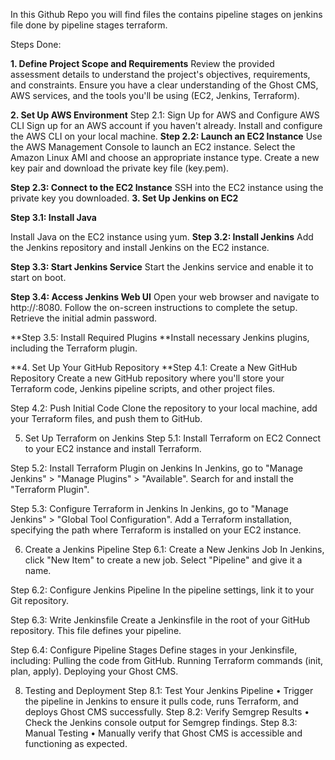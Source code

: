 In this Github Repo you will find files the contains pipeline stages on jenkins file done by pipeline stages terraform.


Steps Done:

**1. Define Project Scope and Requirements**
Review the provided assessment details to understand the project's objectives, requirements, and constraints.
Ensure you have a clear understanding of the Ghost CMS, AWS services, and the tools you'll be using (EC2, Jenkins, Terraform).

**2. Set Up AWS Environment**
Step 2.1: Sign Up for AWS and Configure AWS CLI
Sign up for an AWS account if you haven't already.
Install and configure the AWS CLI on your local machine.
**Step 2.2: Launch an EC2 Instance**
Use the AWS Management Console to launch an EC2 instance. Select the Amazon Linux AMI and choose an appropriate instance type.
Create a new key pair and download the private key file (key.pem).

**Step 2.3: Connect to the EC2 Instance**
SSH into the EC2 instance using the private key you downloaded.
**3. Set Up Jenkins on EC2**

**Step 3.1: Install Java**

Install Java on the EC2 instance using yum.
**Step 3.2: Install Jenkins**
Add the Jenkins repository and install Jenkins on the EC2 instance.

**Step 3.3: Start Jenkins Service**
Start the Jenkins service and enable it to start on boot.

**Step 3.4: Access Jenkins Web UI**
Open your web browser and navigate to http://<your-ec2-ip>:8080.
Follow the on-screen instructions to complete the setup. Retrieve the initial admin password.

**Step 3.5: Install Required Plugins
**Install necessary Jenkins plugins, including the Terraform plugin.

**4. Set Up Your GitHub Repository
**Step 4.1: Create a New GitHub Repository
Create a new GitHub repository where you'll store your Terraform code, Jenkins pipeline scripts, and other project files.

Step 4.2: Push Initial Code
Clone the repository to your local machine, add your Terraform files, and push them to GitHub.

5. Set Up Terraform on Jenkins
Step 5.1: Install Terraform on EC2
Connect to your EC2 instance and install Terraform.

Step 5.2: Install Terraform Plugin on Jenkins
In Jenkins, go to "Manage Jenkins" > "Manage Plugins" > "Available".
Search for and install the "Terraform Plugin".

Step 5.3: Configure Terraform in Jenkins
In Jenkins, go to "Manage Jenkins" > "Global Tool Configuration".
Add a Terraform installation, specifying the path where Terraform is installed on your EC2 instance.

6. Create a Jenkins Pipeline
Step 6.1: Create a New Jenkins Job
In Jenkins, click "New Item" to create a new job.
Select "Pipeline" and give it a name.

Step 6.2: Configure Jenkins Pipeline
In the pipeline settings, link it to your Git repository.

Step 6.3: Write Jenkinsfile
Create a Jenkinsfile in the root of your GitHub repository. This file defines your pipeline.

Step 6.4: Configure Pipeline Stages
Define stages in your Jenkinsfile, including:
	Pulling the code from GitHub.
	Running Terraform commands (init, plan, apply).
	Deploying your Ghost CMS.

8. Testing and Deployment
Step 8.1: Test Your Jenkins Pipeline
• Trigger the pipeline in Jenkins to ensure it pulls code, runs Terraform, and deploys Ghost CMS successfully.
Step 8.2: Verify Semgrep Results
• Check the Jenkins console output for Semgrep findings.
Step 8.3: Manual Testing
• Manually verify that Ghost CMS is accessible and functioning as expected.


